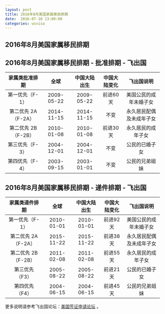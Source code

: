 ```yaml
---
layout: post
title: 2016年8月美国家属移民排期
date:  2016-07-10 13:00:00
categories: usvisa
---
```


## 2016年8月美国家属移民排期

## 2016年8月美国家属移民排期 - 批准排期 - 飞出国

| 家属类批准排期 | 全球 | 中国大陆出生 | 中国大陆变化 | 飞出国说明 |
| :-: | :-: | :-: | :-: | :-: |
| 第一优先（F-1） | 2009-05-22 | 2009-05-22 | 前进60天 | 美国公民的成年未婚子女 |
| 第二优先 2A（F-2A） | 2014-11-15 | 2014-11-15 | 不变 | 永久居民配偶及未成年子女 |
| 第二优先 2B（F-2B） | 2010-01-08 | 2010-01-08 | 前进30天 | 永久居民的成年子女 |
| 第三优先（F-3） | 2004-12-01 | 2004-12-01 | 不变 | 公民的已婚子女 |
| 第四优先（F-4） | 2003-09-15 | 2003-01-01 | 不变 | 公民的兄弟姐妹 |

## 2016年8月美国家属移民排期 - 递件排期 - 飞出国

| 家属类递件排期 | 全球 | 中国大陆出生 | 中国大陆变化 | 飞出国说明 |
| :-: | :-: | :-: | :-: | :-: |
| 第一优先（F-1） | 2010-01-01 | 2010-01-01 | 前进92天 | 美国公民的成年未婚子女 |
| 第二优先 2A（F-2A） | 2015-11-22 | 2015-11-22 | 前进38天 | 永久居民配偶及未成年子女 |
| 第二优先 2B（F-2B） | 2011-02-08 | 2011-02-08 | 前进55天 | 永久居民的成年子女 |
| 第三优先（F3） | 2005-08-22 | 2005-08-22 | 前进21天 | 公民的已婚子女 |
| 第四优先（F4） | 2004-06-15 | 2004-06-15 | 前进45天 | 公民的兄弟姐妹 |

更多说明请参考飞出国论坛：<a href="http://bbs.fcgvisa.com/c/usavisa" target="blank">美国签证申请论坛</a> 。